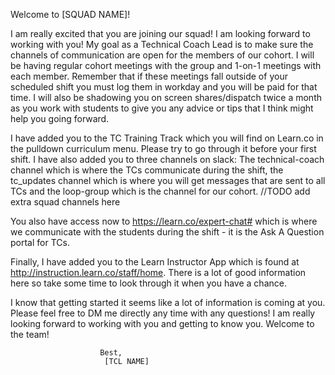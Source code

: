 Welcome to [SQUAD NAME]!

I am really excited that you are joining our squad!  I am looking forward to working with you!  My goal as a Technical Coach Lead is to make sure the channels of communication are open for the members of our cohort.  I will be having regular cohort meetings with the group and 1-on-1 meetings with each member.  Remember that if these meetings fall outside of your scheduled shift you must log them in workday and you will be paid for that time.  I will also be shadowing you on screen shares/dispatch twice a month as you work with students to give you any advice or tips that I think might help you going forward.

I have added you to the TC Training Track which you will find on Learn.co in the pulldown curriculum menu.  Please try to go through it before your first shift.  I have also added you to three channels on slack:  The technical-coach channel which is where the TCs communicate during the shift, the tc_updates channel which is where you will get messages that are sent to all TCs and the loop-group which is the channel for our cohort.
//TODO add extra squad channels here

You also have access now to https://learn.co/expert-chat# which is where we communicate with the students during the shift - it is the Ask A Question portal for TCs.  

Finally, I have added you to the Learn Instructor App which is found at http://instruction.learn.co/staff/home.  There is a lot of good information here so take some time to look through it when you have a chance.

I know that getting started it seems like a lot of information is coming at you.  Please feel free to DM me directly any time with any questions!  I am really looking forward to working with you and getting to know you.  Welcome to the team!

						Best,
						 [TCL NAME]